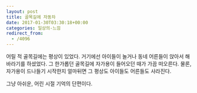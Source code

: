 ```yaml
---
layout: post
title: 골목길에 자동차
date: 2017-01-30T03:30:18+00:00
categories: 일상의-느낌
redirect_from:
  - /4096
---
```


어릴 적 골목길에는 평상이 있었다. 거기에선 아이들이 놀거나 동네 어른들이 앉아서 해바라기를 하셨었다. 그 한가롭던 골목길에 자가용이 들어오던 때가 가끔 떠오른다. 물론, 자가용이 드나들기 시작한지 얼마뒤면 그 평상도 아이들도 어른들도 사라진다.

그냥 아쉬운, 어린 시절 기억의 단편이다.
<div id=comments>
</div>
